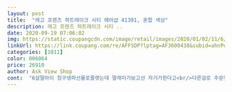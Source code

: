 ```yaml
---
layout: post 
title:  "레고 프렌즈 하트레이크 시티 헤어샵 41391, 혼합 색상" 
description: 레고 프렌즈 하트레이크 시티 ..
date: 2020-09-19 07:06:02 
img: https://static.coupangcdn.com/image/retail/images/2020/01/02/11/6/2c6b0330-2b21-42e0-93e5-76f3784f361b.jpg 
linkUrl: https://link.coupang.com/re/AFFSDP?lptag=AF3600438&subid=ahnPublicAsk&pageKey=1649467327&itemId=2810410225&vendorItemId=70108473948&traceid=V0-113-782be31a56b06d21 
categories: [1011] 
color: 006064 
price: 26910 
author: Ask View Shop 
cont:  "6살딸아이 칭구생파선물로줄랫는데 딸래미가보고선 자기가한다고<br/>다른걸로 주문햇어욤ㅋ<br/>레고 좋아해서  사줬는데 귀여워요<br/>레고는 6세말부터 레고 프렌즈로 첨 시작했습니다 프렌즈 종류만 9가지 있고 오로라성하나 가지고 레고 크레이에터 3종류를 해체했다 조립했다를 한 1년반 동안 56번 반복 했나봅니다 지금 초1학년된 딸 아직도 프렌즈로 역할놀이하며 잘 가지고 놉니다 이번에 새로 나온 미용실을 갖고 싶다고 하기에 사줬는데 피스가 많이 없네 싶었는데 역쉬 한시간도 안되서 뚝딱 만드네요담에는 좀 난이도 있는걸 사줘야 할까봐요ㅎㅎ 무튼 잘 가지고 놉니다 6세이상 수준이예요<br/>울먹이네요.<br/>그래서 다시주문하고 울딸래미 선물이 되버렷어요<br/>잘 가지고 놀아요<br/>잘가지고 놀고 좋아욤.<br/>다시주문할려니 가격이업되뿌려서<br/>" 
---
```

